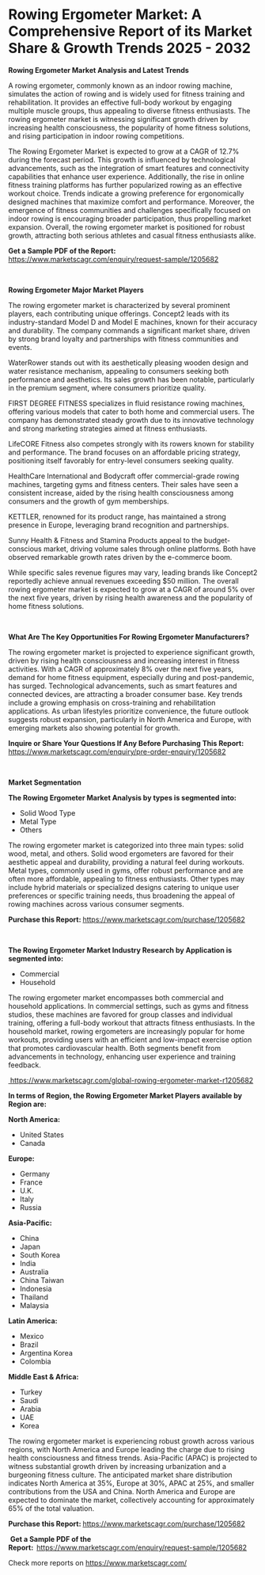 <p><h1>Rowing Ergometer Market: A Comprehensive Report of its Market Share & Growth Trends 2025 - 2032</h1></p><p><strong>Rowing Ergometer Market Analysis and Latest Trends</strong></p>
<p><p>A rowing ergometer, commonly known as an indoor rowing machine, simulates the action of rowing and is widely used for fitness training and rehabilitation. It provides an effective full-body workout by engaging multiple muscle groups, thus appealing to diverse fitness enthusiasts. The rowing ergometer market is witnessing significant growth driven by increasing health consciousness, the popularity of home fitness solutions, and rising participation in indoor rowing competitions.</p><p>The Rowing Ergometer Market is expected to grow at a CAGR of 12.7% during the forecast period. This growth is influenced by technological advancements, such as the integration of smart features and connectivity capabilities that enhance user experience. Additionally, the rise in online fitness training platforms has further popularized rowing as an effective workout choice. Trends indicate a growing preference for ergonomically designed machines that maximize comfort and performance. Moreover, the emergence of fitness communities and challenges specifically focused on indoor rowing is encouraging broader participation, thus propelling market expansion. Overall, the rowing ergometer market is positioned for robust growth, attracting both serious athletes and casual fitness enthusiasts alike.</p></p>
<p><strong>Get a Sample PDF of the Report:&nbsp;</strong> <a href="https://www.marketscagr.com/enquiry/request-sample/1205682?utm_campaign=3166&utm_medium=2&utm_source=Github&utm_content=ia&utm_term=10042025&utm_id=rowing-ergometer">https://www.marketscagr.com/enquiry/request-sample/1205682</a></p>
<p>&nbsp;</p>
<p><strong>Rowing Ergometer Major Market Players</strong></p>
<p><p>The rowing ergometer market is characterized by several prominent players, each contributing unique offerings. Concept2 leads with its industry-standard Model D and Model E machines, known for their accuracy and durability. The company commands a significant market share, driven by strong brand loyalty and partnerships with fitness communities and events.</p><p>WaterRower stands out with its aesthetically pleasing wooden design and water resistance mechanism, appealing to consumers seeking both performance and aesthetics. Its sales growth has been notable, particularly in the premium segment, where consumers prioritize quality.</p><p>FIRST DEGREE FITNESS specializes in fluid resistance rowing machines, offering various models that cater to both home and commercial users. The company has demonstrated steady growth due to its innovative technology and strong marketing strategies aimed at fitness enthusiasts.</p><p>LifeCORE Fitness also competes strongly with its rowers known for stability and performance. The brand focuses on an affordable pricing strategy, positioning itself favorably for entry-level consumers seeking quality.</p><p>HealthCare International and Bodycraft offer commercial-grade rowing machines, targeting gyms and fitness centers. Their sales have seen a consistent increase, aided by the rising health consciousness among consumers and the growth of gym memberships.</p><p>KETTLER, renowned for its product range, has maintained a strong presence in Europe, leveraging brand recognition and partnerships.</p><p>Sunny Health & Fitness and Stamina Products appeal to the budget-conscious market, driving volume sales through online platforms. Both have observed remarkable growth rates driven by the e-commerce boom.</p><p>While specific sales revenue figures may vary, leading brands like Concept2 reportedly achieve annual revenues exceeding $50 million. The overall rowing ergometer market is expected to grow at a CAGR of around 5% over the next five years, driven by rising health awareness and the popularity of home fitness solutions.</p></p>
<p>&nbsp;</p>
<p><strong>What Are The Key Opportunities For Rowing Ergometer Manufacturers?</strong></p>
<p><p>The rowing ergometer market is projected to experience significant growth, driven by rising health consciousness and increasing interest in fitness activities. With a CAGR of approximately 8% over the next five years, demand for home fitness equipment, especially during and post-pandemic, has surged. Technological advancements, such as smart features and connected devices, are attracting a broader consumer base. Key trends include a growing emphasis on cross-training and rehabilitation applications. As urban lifestyles prioritize convenience, the future outlook suggests robust expansion, particularly in North America and Europe, with emerging markets also showing potential for growth.</p></p>
<p><strong>Inquire or Share Your Questions If Any Before Purchasing This Report:</strong> <a href="https://www.marketscagr.com/enquiry/pre-order-enquiry/1205682?utm_campaign=3166&utm_medium=2&utm_source=Github&utm_content=ia&utm_term=10042025&utm_id=rowing-ergometer">https://www.marketscagr.com/enquiry/pre-order-enquiry/1205682</a></p>
<p>&nbsp;</p>
<p><strong>Market Segmentation</strong></p>
<p><strong>The Rowing Ergometer Market Analysis by types is segmented into:</strong></p>
<p><ul><li>Solid Wood Type</li><li>Metal Type</li><li>Others</li></ul></p>
<p><p>The rowing ergometer market is categorized into three main types: solid wood, metal, and others. Solid wood ergometers are favored for their aesthetic appeal and durability, providing a natural feel during workouts. Metal types, commonly used in gyms, offer robust performance and are often more affordable, appealing to fitness enthusiasts. Other types may include hybrid materials or specialized designs catering to unique user preferences or specific training needs, thus broadening the appeal of rowing machines across various consumer segments.</p></p>
<p><strong>Purchase this Report:&nbsp;</strong><a href="https://www.marketscagr.com/purchase/1205682?utm_campaign=3166&utm_medium=2&utm_source=Github&utm_content=ia&utm_term=10042025&utm_id=rowing-ergometer">https://www.marketscagr.com/purchase/1205682</a></p>
<p>&nbsp;</p>
<p><strong>The Rowing Ergometer Market Industry Research by Application is segmented into:</strong></p>
<p><ul><li>Commercial</li><li>Household</li></ul></p>
<p><p>The rowing ergometer market encompasses both commercial and household applications. In commercial settings, such as gyms and fitness studios, these machines are favored for group classes and individual training, offering a full-body workout that attracts fitness enthusiasts. In the household market, rowing ergometers are increasingly popular for home workouts, providing users with an efficient and low-impact exercise option that promotes cardiovascular health. Both segments benefit from advancements in technology, enhancing user experience and training feedback.</p></p>
<p><a href="https://www.marketscagr.com/global-rowing-ergometer-market-r1205682?utm_campaign=3166&utm_medium=2&utm_source=Github&utm_content=ia&utm_term=10042025&utm_id=rowing-ergometer">&nbsp;https://www.marketscagr.com/global-rowing-ergometer-market-r1205682</a></p>
<p><strong>In terms of Region, the Rowing Ergometer Market Players available by Region are:</strong></p>
<p>
    <p> <strong> North America: </strong>
        <ul>
            <li>United States</li>
            <li>Canada</li>
        </ul>
        </p> 
    <p> <strong> Europe: </strong>
        <ul>
            <li>Germany</li>
            <li>France</li>
            <li>U.K.</li>
            <li>Italy</li>
            <li>Russia</li>
        </ul>
        </p> 
    <p> <strong> Asia-Pacific: </strong>
        <ul>
            <li>China</li>
            <li>Japan</li>
            <li>South Korea</li>
            <li>India</li>
            <li>Australia</li>
            <li>China Taiwan</li>
            <li>Indonesia</li>
            <li>Thailand</li>
            <li>Malaysia</li>
        </ul>
        </p> 
    <p> <strong> Latin America: </strong>
        <ul>
            <li>Mexico</li>
            <li>Brazil</li>
            <li>Argentina Korea</li>
            <li>Colombia</li>
        </ul>
        </p> 
    <p> <strong> Middle East & Africa: </strong>
        <ul>
            <li>Turkey</li>
            <li>Saudi</li>
            <li>Arabia</li>
            <li>UAE</li>
            <li>Korea</li>
        </ul>
    </p>
    </p>
<p><p>The rowing ergometer market is experiencing robust growth across various regions, with North America and Europe leading the charge due to rising health consciousness and fitness trends. Asia-Pacific (APAC) is projected to witness substantial growth driven by increasing urbanization and a burgeoning fitness culture. The anticipated market share distribution indicates North America at 35%, Europe at 30%, APAC at 25%, and smaller contributions from the USA and China. North America and Europe are expected to dominate the market, collectively accounting for approximately 65% of the total valuation.</p></p>
<p><strong>Purchase this Report: </strong><a href="https://www.marketscagr.com/purchase/1205682?utm_campaign=3166&utm_medium=2&utm_source=Github&utm_content=ia&utm_term=10042025&utm_id=rowing-ergometer">https://www.marketscagr.com/purchase/1205682</a></p>
<p>&nbsp;<strong>Get a Sample PDF of the Report:&nbsp;&nbsp;</strong><a href="https://www.marketscagr.com/enquiry/request-sample/1205682?utm_campaign=3166&utm_medium=2&utm_source=Github&utm_content=ia&utm_term=10042025&utm_id=rowing-ergometer">https://www.marketscagr.com/enquiry/request-sample/1205682</a></p>
<p><strong></strong></p>
<p>Check more reports on <a href="https://www.marketscagr.com/?utm_campaign=3166&utm_medium=2&utm_source=Github&utm_content=ia&utm_term=10042025&utm_id=rowing-ergometer">https://www.marketscagr.com/</a></p>